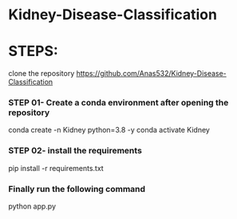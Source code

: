# Kidney-Disease-Classification




# STEPS:

clone the repository
https://github.com/Anas532/Kidney-Disease-Classification


### STEP 01- Create a conda environment after opening the repository
conda create -n Kidney python=3.8 -y
conda activate Kidney

### STEP 02- install the requirements

pip install -r requirements.txt
### Finally run the following command
python app.py
